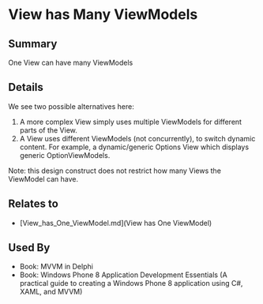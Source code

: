 # View has Many ViewModels

## Summary
One View can have many ViewModels

## Details
We see two possible alternatives here:
1) A more complex View simply uses multiple ViewModels for different parts of the View.
2) A View uses different ViewModels (not concurrently), to switch dynamic content. For example, a dynamic/generic Options View which displays generic OptionViewModels.

Note: this design construct does not restrict how many Views the ViewModel can have.


## Relates to

* [View_has_One_ViewModel.md](View has One ViewModel)

## Used By
* Book: MVVM in Delphi
* Book: Windows Phone 8 Application Development Essentials (A practical guide to creating a Windows Phone 8 application using C#, XAML, and MVVM)

